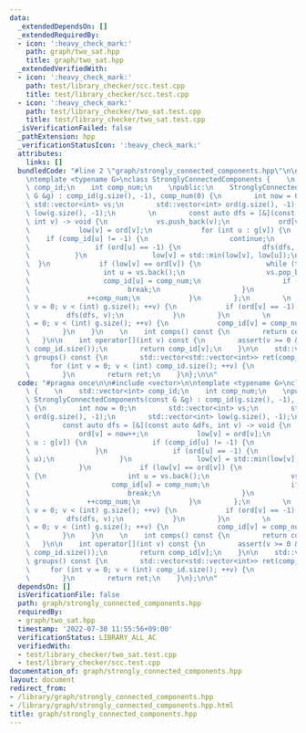 ```yaml
---
data:
  _extendedDependsOn: []
  _extendedRequiredBy:
  - icon: ':heavy_check_mark:'
    path: graph/two_sat.hpp
    title: graph/two_sat.hpp
  _extendedVerifiedWith:
  - icon: ':heavy_check_mark:'
    path: test/library_checker/scc.test.cpp
    title: test/library_checker/scc.test.cpp
  - icon: ':heavy_check_mark:'
    path: test/library_checker/two_sat.test.cpp
    title: test/library_checker/two_sat.test.cpp
  _isVerificationFailed: false
  _pathExtension: hpp
  _verificationStatusIcon: ':heavy_check_mark:'
  attributes:
    links: []
  bundledCode: "#line 2 \"graph/strongly_connected_components.hpp\"\n\n#include <vector>\n\
    \ntemplate <typename G>\nclass StronglyConnectedComponents {    \n    std::vector<int>\
    \ comp_id;\n    int comp_num;\n    \npublic:\n    StronglyConnectedComponents(const\
    \ G &g) : comp_id(g.size(), -1), comp_num(0) {\n        int now = 0;\n       \
    \ std::vector<int> vs;\n        std::vector<int> ord(g.size(), -1);\n        std::vector<int>\
    \ low(g.size(), -1);\n        \n        const auto dfs = [&](const auto &dfs,\
    \ int v) -> void {\n            vs.push_back(v);\n            ord[v] = now++;\n\
    \            low[v] = ord[v];\n            for (int u : g[v]) {\n            \
    \    if (comp_id[u] != -1) {\n                    continue;\n                }\n\
    \                if (ord[u] == -1) {\n                    dfs(dfs, u);\n     \
    \           }\n                low[v] = std::min(low[v], low[u]);\n          \
    \  }\n            if (low[v] == ord[v]) {\n                while (true) {\n  \
    \                  int u = vs.back();\n                    vs.pop_back();\n  \
    \                  comp_id[u] = comp_num;\n                    if (u == v) {\n\
    \                        break;\n                    }\n                }\n  \
    \              ++comp_num;\n            }\n        };\n        \n        for (int\
    \ v = 0; v < (int) g.size(); ++v) {\n            if (ord[v] == -1) {\n       \
    \         dfs(dfs, v);\n            }\n        }\n        \n        for (int v\
    \ = 0; v < (int) g.size(); ++v) {\n            comp_id[v] = comp_num - 1 - comp_id[v];\n\
    \        }\n    }\n    \n    int comps() const {\n        return comp_num;\n \
    \   }\n\n    int operator[](int v) const {\n        assert(v >= 0 && v < (int)\
    \ comp_id.size());\n        return comp_id[v];\n    }\n\n    std::vector<std::vector<int>>\
    \ groups() const {\n        std::vector<std::vector<int>> ret(comp_num);\n   \
    \     for (int v = 0; v < (int) comp_id.size(); ++v) {\n            ret[comp_id[v]].push_back(v);\n\
    \        }\n        return ret;\n    }\n};\n\n"
  code: "#pragma once\n\n#include <vector>\n\ntemplate <typename G>\nclass StronglyConnectedComponents\
    \ {    \n    std::vector<int> comp_id;\n    int comp_num;\n    \npublic:\n   \
    \ StronglyConnectedComponents(const G &g) : comp_id(g.size(), -1), comp_num(0)\
    \ {\n        int now = 0;\n        std::vector<int> vs;\n        std::vector<int>\
    \ ord(g.size(), -1);\n        std::vector<int> low(g.size(), -1);\n        \n\
    \        const auto dfs = [&](const auto &dfs, int v) -> void {\n            vs.push_back(v);\n\
    \            ord[v] = now++;\n            low[v] = ord[v];\n            for (int\
    \ u : g[v]) {\n                if (comp_id[u] != -1) {\n                    continue;\n\
    \                }\n                if (ord[u] == -1) {\n                    dfs(dfs,\
    \ u);\n                }\n                low[v] = std::min(low[v], low[u]);\n\
    \            }\n            if (low[v] == ord[v]) {\n                while (true)\
    \ {\n                    int u = vs.back();\n                    vs.pop_back();\n\
    \                    comp_id[u] = comp_num;\n                    if (u == v) {\n\
    \                        break;\n                    }\n                }\n  \
    \              ++comp_num;\n            }\n        };\n        \n        for (int\
    \ v = 0; v < (int) g.size(); ++v) {\n            if (ord[v] == -1) {\n       \
    \         dfs(dfs, v);\n            }\n        }\n        \n        for (int v\
    \ = 0; v < (int) g.size(); ++v) {\n            comp_id[v] = comp_num - 1 - comp_id[v];\n\
    \        }\n    }\n    \n    int comps() const {\n        return comp_num;\n \
    \   }\n\n    int operator[](int v) const {\n        assert(v >= 0 && v < (int)\
    \ comp_id.size());\n        return comp_id[v];\n    }\n\n    std::vector<std::vector<int>>\
    \ groups() const {\n        std::vector<std::vector<int>> ret(comp_num);\n   \
    \     for (int v = 0; v < (int) comp_id.size(); ++v) {\n            ret[comp_id[v]].push_back(v);\n\
    \        }\n        return ret;\n    }\n};\n\n"
  dependsOn: []
  isVerificationFile: false
  path: graph/strongly_connected_components.hpp
  requiredBy:
  - graph/two_sat.hpp
  timestamp: '2022-07-30 11:55:56+09:00'
  verificationStatus: LIBRARY_ALL_AC
  verifiedWith:
  - test/library_checker/two_sat.test.cpp
  - test/library_checker/scc.test.cpp
documentation_of: graph/strongly_connected_components.hpp
layout: document
redirect_from:
- /library/graph/strongly_connected_components.hpp
- /library/graph/strongly_connected_components.hpp.html
title: graph/strongly_connected_components.hpp
---
```


